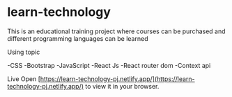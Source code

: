 # learn-technology

This is an educational training project where courses can be purchased and different programming languages can be learned

Using topic

-CSS
-Bootstrap
-JavaScript
-React Js
-React router dom
-Context api

Live
Open [https://learn-technology-pj.netlify.app/](https://learn-technology-pj.netlify.app/) to view it in your browser.

